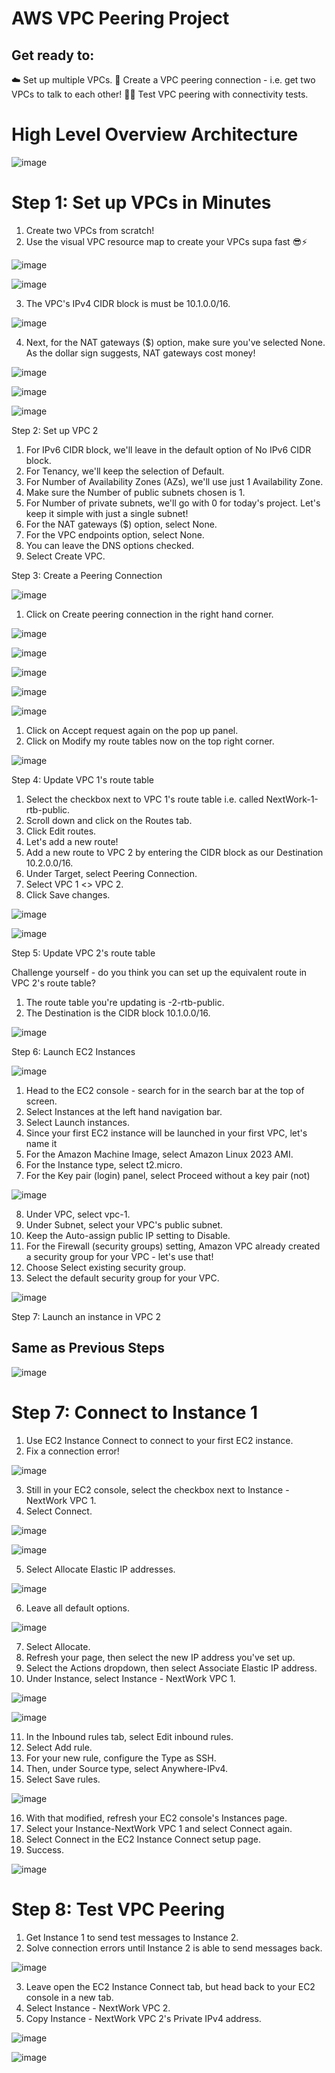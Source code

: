 # AWS VPC Peering Project

## Get ready to:

☁️ Set up multiple VPCs.
🌉 Create a VPC peering connection - i.e. get two VPCs to talk to each other!
👩‍🔬 Test VPC peering with connectivity tests.


# High Level Overview Architecture 
![image](https://github.com/user-attachments/assets/257f282e-cf85-4daf-a88c-0c6f2be9e391)


# Step 1: Set up VPCs in Minutes

1. Create two VPCs from scratch!
2. Use the visual VPC resource map to create your VPCs supa fast 😎⚡️

![image](https://github.com/user-attachments/assets/ebbf067d-2c80-43ec-9bbd-e3ed4bb0c55d)

![image](https://github.com/user-attachments/assets/9034b352-3d2a-4b2f-972c-65d70c8e161e)


3.  The VPC's IPv4 CIDR block is must be 10.1.0.0/16.





![image](https://github.com/user-attachments/assets/ef54d069-1c40-487b-bf68-01188eb357a4)


4.  Next, for the NAT gateways ($) option, make sure you've selected None. As the dollar sign suggests, NAT gateways cost money!


![image](https://github.com/user-attachments/assets/c3b1758b-5ee0-4ebe-a66f-f8444f705d95)

![image](https://github.com/user-attachments/assets/c0bebd3a-59e7-43be-a5f2-e67b7c5ceec1)

![image](https://github.com/user-attachments/assets/4088ea6a-2678-427e-b064-48c3ae689b0f)



Step 2: Set up VPC 2 

1. For IPv6 CIDR block, we'll leave in the default option of No IPv6 CIDR block.
2. For Tenancy, we'll keep the selection of Default.
3. For Number of Availability Zones (AZs), we'll use just 1 Availability Zone.
4. Make sure the Number of public subnets chosen is 1.
5. For Number of private subnets, we'll go with 0 for today's project. Let's keep it simple with just a single subnet!
6. For the NAT gateways ($) option, select None. 
7. For the VPC endpoints option, select None.
8. You can leave the DNS options checked.
9. Select Create VPC.


Step 3: Create a Peering Connection

![image](https://github.com/user-attachments/assets/cd2d9ac5-e511-4f89-915c-44f3f9b5448a)

1. Click on Create peering connection in the right hand corner.

![image](https://github.com/user-attachments/assets/99de1dfd-6c47-40b1-855a-8c7b0d608dcb)


![image](https://github.com/user-attachments/assets/6bc0a630-1326-4be2-b1fd-8ba36eb7fb2a)

![image](https://github.com/user-attachments/assets/cd5213a1-cdda-4ed8-932e-c2cc232f3771)

![image](https://github.com/user-attachments/assets/f1e289e6-b334-45ae-9f76-565a288999a1)


![image](https://github.com/user-attachments/assets/db87c92d-632c-4ffd-854c-291417b25721)



1. Click on Accept request again on the pop up panel.
2. Click on Modify my route tables now on the top right corner.

![image](https://github.com/user-attachments/assets/00f1c962-0711-4e3f-bf6d-1b6b3b92ef14)



Step 4: Update VPC 1's route table

1. Select the checkbox next to VPC 1's route table i.e. called NextWork-1-rtb-public.
2. Scroll down and click on the Routes tab.
3. Click Edit routes.
4. Let's add a new route!
5. Add a new route to VPC 2 by entering the CIDR block as our Destination  10.2.0.0/16.
6. Under Target, select Peering Connection.
7. Select VPC 1 <> VPC 2.
8. Click Save changes.


![image](https://github.com/user-attachments/assets/1aa91e03-1a46-4591-bb78-486b881e9456)

![image](https://github.com/user-attachments/assets/26006285-39f2-4b00-b56d-2a53ad8fb8b2)



Step 5: Update VPC 2's route table

Challenge yourself - do you think you can set up the equivalent route in VPC 2's route table?


1. The route table you're updating is -2-rtb-public.
2. The Destination is the CIDR block 10.1.0.0/16.


![image](https://github.com/user-attachments/assets/2c10d289-58bf-4f30-9af1-7c5f0e58934f)


Step 6: Launch EC2 Instances


![image](https://github.com/user-attachments/assets/67e9101d-d63c-4620-8eec-99ddad041742)

1. Head to the EC2 console - search for in the search bar at the top of screen.
2. Select Instances at the left hand navigation bar.
3. Select Launch instances.
4. Since your first EC2 instance will be launched in your first VPC, let's name it 
5. For the Amazon Machine Image, select Amazon Linux 2023 AMI.
6. For the Instance type, select t2.micro.
7. For the Key pair (login) panel, select  Proceed without a key pair (not)

![image](https://github.com/user-attachments/assets/ccd83b75-9bf1-47b1-885e-127e16ae312d)



8. Under VPC, select vpc-1.
9. Under Subnet, select your VPC's public subnet.
10. Keep the Auto-assign public IP setting to Disable.
11. For the Firewall (security groups) setting, Amazon VPC already created a security group for your VPC - let's use that!
12. Choose Select existing security group.
13. Select the default security group for your VPC.

![image](https://github.com/user-attachments/assets/04922c77-09b5-4d52-a4c9-23bd3951764d)


Step 7: Launch an instance in VPC 2

## Same as Previous Steps

![image](https://github.com/user-attachments/assets/b13a5209-d086-4a5c-b3d2-9db1e349d1ca)




# Step 7: Connect to Instance 1


1. Use EC2 Instance Connect to connect to your first EC2 instance.
2. Fix a connection error!

![image](https://github.com/user-attachments/assets/8cf70b72-f320-406d-968f-49f07dc13222)


3. Still in your EC2 console, select the checkbox next to Instance - NextWork VPC 1.
4. Select Connect.

![image](https://github.com/user-attachments/assets/55f69b2d-8e3a-4a4f-b9be-d03cb2bd0a82)

![image](https://github.com/user-attachments/assets/e97e08fb-a7d5-4936-a578-003ca274eb63)


5. Select Allocate Elastic IP addresses.

![image](https://github.com/user-attachments/assets/11381f08-dd3f-4074-b43c-041e9690986c)

6. Leave all default options.


![image](https://github.com/user-attachments/assets/06317e62-e666-464b-958e-31efc1bb20fa)


7. Select Allocate.
8. Refresh your page, then select the new IP address you've set up.
9. Select the Actions dropdown, then select Associate Elastic IP address.
10. Under Instance, select Instance - NextWork VPC 1.


![image](https://github.com/user-attachments/assets/18078aa0-7ef3-4c69-9dc6-b5c996d5e569)


![image](https://github.com/user-attachments/assets/49e5bea2-b6cf-4b2e-910e-826a63799489)


11. In the Inbound rules tab, select Edit inbound rules.
12. Select Add rule.
13. For your new rule, configure the Type as SSH.
14. Then, under Source type, select Anywhere-IPv4.
15. Select Save rules.

![image](https://github.com/user-attachments/assets/de622493-65eb-4743-97d9-38cfcaa1019c)


16. With that modified, refresh your EC2 console's Instances page.
17. Select your Instance-NextWork VPC 1 and select Connect again.
18. Select Connect in the EC2 Instance Connect setup page.
19. Success.

![image](https://github.com/user-attachments/assets/c875d73d-5a62-409f-a0b7-18b57d182091)


# Step 8: Test VPC Peering


1. Get Instance 1 to send test messages to Instance 2.
2. Solve connection errors until Instance 2 is able to send messages back.


![image](https://github.com/user-attachments/assets/f43cc525-8ca5-4004-921c-9854337004e7)


3. Leave open the EC2 Instance Connect tab, but head back to your EC2 console in a new tab.
4. Select Instance - NextWork VPC 2.
5. Copy Instance - NextWork VPC 2's Private IPv4 address.


![image](https://github.com/user-attachments/assets/03ce626b-cb22-4692-9d9f-861ae1e43f4a)


![image](https://github.com/user-attachments/assets/620438fd-027d-48db-85d2-e6f6e891b8c5)
